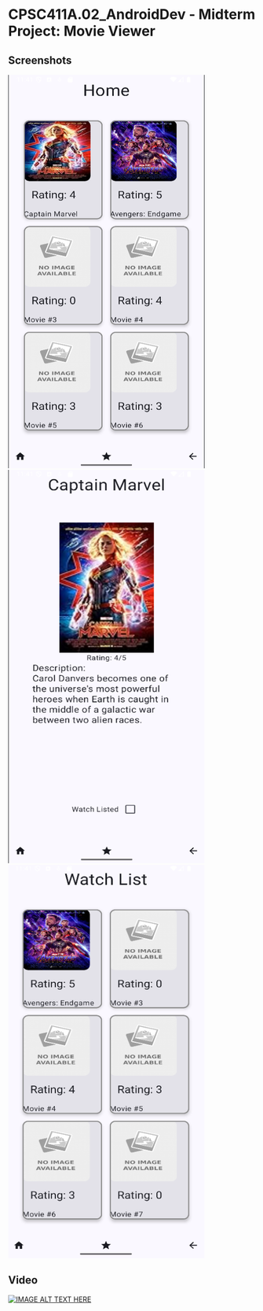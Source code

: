 # CPSC411A.02_AndroidDev - Midterm Project: Movie Viewer



## Screenshots
<img src="screenshots/Screenshot_1.png" alt="Project Sketch" width=400 height=800>
<img src="screenshots/Screenshot_2.png" alt="Project Sketch" width=400 height=800>
<img src="screenshots/Screenshot_3.png" alt="Project Sketch" width=400 height=800>

## Video
[![IMAGE ALT TEXT HERE](https://img.youtube.com/vi/NGWZrCq05JQ/0.jpg)](https://www.youtube.com/watch?v=NGWZrCq05JQ)